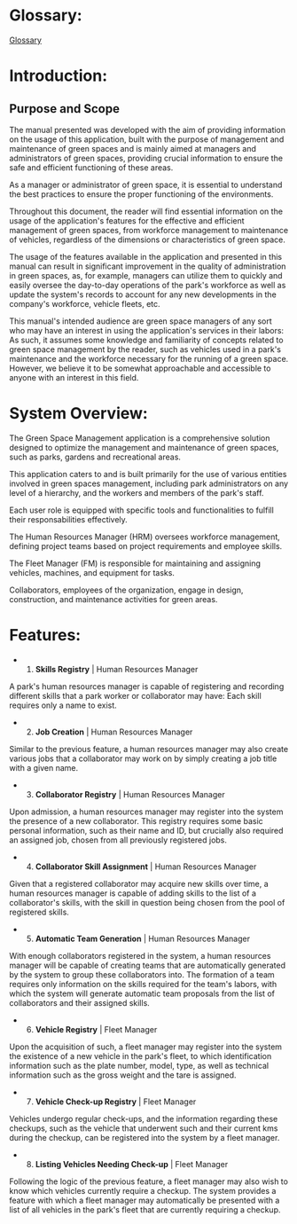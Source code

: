 # Glossary:

[Glossary](01.requirements-engineering/glossary.md)

# Introduction:
## Purpose and Scope

The manual presented was developed with the aim of providing information on the usage of this application, built with the purpose of management and maintenance of green spaces and is mainly aimed at managers and administrators of green spaces, providing crucial information to ensure the safe and efficient functioning of these areas.

As a manager or administrator of green space, it is essential to understand the best practices to ensure  the proper functioning of the environments.

Throughout this document, the reader will find essential information on the usage of the application's features for the effective and efficient management of green spaces, from workforce management to maintenance of vehicles, regardless of the dimensions or characteristics of green space.

The usage of the features available in the application and presented in this manual can result in significant improvement in the quality of administration in green spaces, as, for example, managers can utilize them to quickly and easily oversee the day-to-day operations of the park's workforce as well as update the system's records to account for any new developments in the company's workforce, vehicle fleets, etc.

This manual's intended audience are green space managers of any sort who may have an interest in using the application's services in their labors: As such, it assumes some knowledge and familiarity of concepts related to green space management by the reader, such as vehicles used in a park's maintenance and the workforce necessary for the running of a green space. However, we believe it to be somewhat approachable and accessible to anyone with an interest in this field. 
# System Overview:
The Green Space Management application is a comprehensive solution designed to optimize the management and maintenance of green spaces, such as parks, gardens and recreational areas.

This application caters to and is built primarily for the use of various entities involved in green spaces management, including park administrators on any level of a hierarchy, and the workers and members of the park's staff. 

Each user role is equipped with specific tools and functionalities to fulfill their responsabilities effectively.

The Human Resources Manager (HRM) oversees workforce management, defining project teams based on project requirements and employee skills.

The Fleet Manager (FM) is responsible for maintaining and assigning vehicles, machines, and equipment for tasks.

Collaborators, employees of the organization, engage in design, construction, and maintenance activities for green areas.


# Features:

- 1. **Skills Registry** | Human Resources Manager

A park's human resources manager is capable of registering and recording different skills that a park worker or collaborator may have: Each skill requires only a name to exist.

- 2. **Job Creation** | Human Resources Manager

Similar to the previous feature, a human resources manager may also create various jobs that a collaborator may work on by simply creating a job title with a given name.

- 3. **Collaborator Registry** | Human Resources Manager

Upon admission, a human resources manager may register into the system the presence of a new collaborator. This registry requires some basic personal information, such as their name and ID, but crucially also required an assigned job, chosen from all previously registered jobs.

- 4. **Collaborator Skill Assignment** | Human Resources Manager

Given that a registered collaborator may acquire new skills over time, a human resources manager is capable of adding skills to the list of a collaborator's skills, with the skill in question being chosen from the pool of registered skills.

- 5. **Automatic Team Generation** | Human Resources Manager

With enough collaborators registered in the system, a human resources manager will be capable of creating teams that are automatically generated by the system to group these collaborators into. The formation of a team requires only information on the skills required for the team's labors, with which the system will generate automatic team proposals from the list of collaborators and their assigned skills.

- 6. **Vehicle Registry** | Fleet Manager

Upon the acquisition of such, a fleet manager may register into the system the existence of a new vehicle in the park's fleet, to which identification information such as the plate number, model, type, as well as technical information such as the gross weight and the tare is assigned.

- 7. **Vehicle Check-up Registry** | Fleet Manager

Vehicles undergo regular check-ups, and the information regarding these checkups, such as the vehicle that underwent such and their current kms during the checkup, can be registered into the system by a fleet manager.

- 8. **Listing Vehicles Needing Check-up** | Fleet Manager

Following the logic of the previous feature, a fleet manager may also wish to know which vehicles currently require a checkup. The system provides a feature with which a fleet manager may automatically be presented with a list of all vehicles in the park's fleet that are currently requiring a checkup.
